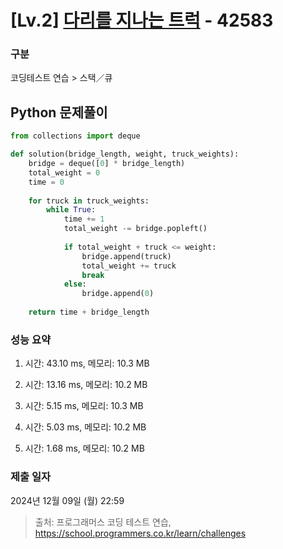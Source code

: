 # [Lv.2] [다리를 지나는 트럭](https://programmers.co.kr/) - 42583 

### 구분

코딩테스트 연습 > 스택／큐

## Python 문제풀이

```py
from collections import deque

def solution(bridge_length, weight, truck_weights):
    bridge = deque([0] * bridge_length)
    total_weight = 0
    time = 0
    
    for truck in truck_weights:
        while True:
            time += 1
            total_weight -= bridge.popleft()
            
            if total_weight + truck <= weight:
                bridge.append(truck)
                total_weight += truck
                break
            else:
                bridge.append(0)
    
    return time + bridge_length
```

### 성능 요약

1. 시간: 43.10 ms, 메모리: 10.3 MB

2. 시간: 13.16 ms, 메모리: 10.2 MB
3. 시간: 5.15 ms, 메모리: 10.3 MB
4. 시간: 5.03 ms, 메모리: 10.2 MB
5. 시간: 1.68 ms, 메모리: 10.2 MB

### 제출 일자

2024년 12월 09일 (월) 22:59

> 출처: 프로그래머스 코딩 테스트 연습, https://school.programmers.co.kr/learn/challenges